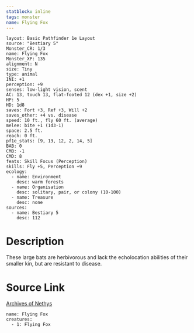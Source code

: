 ```yaml
---
statblock: inline
tags: monster
name: Flying Fox
---
```

```statblock
layout: Basic Pathfinder 1e Layout
source: "Bestiary 5"
Monster_CR: 1/3
name: Flying Fox
Monster_XP: 135
alignment: N
size: Tiny
type: animal
INI: +1
perception: +9
senses: low-light vision, scent
AC: 13, touch 13, flat-footed 12 (dex +1, size +2)
HP: 5
HD: 1d8
saves: Fort +3, Ref +3, Will +2
saves_other: +4 vs. disease
speed: 10 ft., fly 60 ft. (average)
melee: bite +1 (1d3-1)
space: 2.5 ft.
reach: 0 ft.
pf1e_stats: [9, 13, 12, 2, 14, 5]
BAB: 0
CMB: -1
CMD: 8
feats: Skill Focus (Perception)
skills: Fly +5, Perception +9
ecology:
  - name: Environment
    desc: warm forests
  - name: Organisation
    desc: solitary, pair, or colony (10-100)
  - name: Treasure
    desc: none
sources:
  - name: Bestiary 5
    desc: 112
```
# Description
These large bats are herbivorous and lack the echolocation abilities of their smaller kin, but are resistant to disease.
# Source Link
[Archives of Nethys](https://aonprd.com/MonsterDisplay.aspx?ItemName=Flying%20Fox)
```encounter-table
name: Flying Fox
creatures:
  - 1: Flying Fox
```
